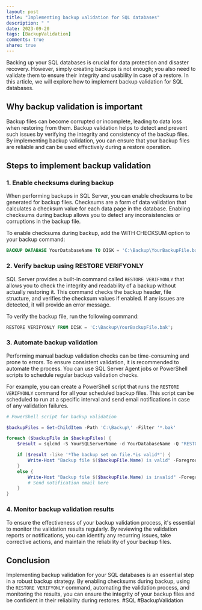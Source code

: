 ```yaml
---
layout: post
title: "Implementing backup validation for SQL databases"
description: " "
date: 2023-09-20
tags: [BackupValidation]
comments: true
share: true
---
```


Backing up your SQL databases is crucial for data protection and disaster recovery. However, simply creating backups is not enough; you also need to validate them to ensure their integrity and usability in case of a restore. In this article, we will explore how to implement backup validation for SQL databases. 

## Why backup validation is important

Backup files can become corrupted or incomplete, leading to data loss when restoring from them. Backup validation helps to detect and prevent such issues by verifying the integrity and consistency of the backup files. By implementing backup validation, you can ensure that your backup files are reliable and can be used effectively during a restore operation.

## Steps to implement backup validation

### 1. Enable checksums during backup

When performing backups in SQL Server, you can enable checksums to be generated for backup files. Checksums are a form of data validation that calculates a checksum value for each data page in the database. Enabling checksums during backup allows you to detect any inconsistencies or corruptions in the backup file.

To enable checksums during backup, add the WITH CHECKSUM option to your backup command:
```sql
BACKUP DATABASE YourDatabaseName TO DISK = 'C:\Backup\YourBackupFile.bak' WITH CHECKSUM;
```

### 2. Verify backup using RESTORE VERIFYONLY

SQL Server provides a built-in command called `RESTORE VERIFYONLY` that allows you to check the integrity and readability of a backup without actually restoring it. This command checks the backup header, file structure, and verifies the checksum values if enabled. If any issues are detected, it will provide an error message.

To verify the backup file, run the following command:
```sql
RESTORE VERIFYONLY FROM DISK = 'C:\Backup\YourBackupFile.bak';
```

### 3. Automate backup validation

Performing manual backup validation checks can be time-consuming and prone to errors. To ensure consistent validation, it is recommended to automate the process. You can use SQL Server Agent jobs or PowerShell scripts to schedule regular backup validation checks.

For example, you can create a PowerShell script that runs the `RESTORE VERIFYONLY` command for all your scheduled backup files. This script can be scheduled to run at a specific interval and send email notifications in case of any validation failures.

```powershell
# PowerShell script for backup validation

$backupFiles = Get-ChildItem -Path 'C:\Backup\' -Filter '*.bak'

foreach ($backupFile in $backupFiles) {
    $result = sqlcmd -S YourSQLServerName -d YourDatabaseName -Q "RESTORE VERIFYONLY FROM DISK = '$($backupFile.FullName)'"

    if ($result -like '*The backup set on file.*is valid*') {
        Write-Host "Backup file $($backupFile.Name) is valid" -ForegroundColor Green
    }
    else {
        Write-Host "Backup file $($backupFile.Name) is invalid" -ForegroundColor Red
        # Send notification email here
    }
}
```

### 4. Monitor backup validation results

To ensure the effectiveness of your backup validation process, it's essential to monitor the validation results regularly. By reviewing the validation reports or notifications, you can identify any recurring issues, take corrective actions, and maintain the reliability of your backup files.

## Conclusion

Implementing backup validation for your SQL databases is an essential step in a robust backup strategy. By enabling checksums during backup, using the `RESTORE VERIFYONLY` command, automating the validation process, and monitoring the results, you can ensure the integrity of your backup files and be confident in their reliability during restores. #SQL #BackupValidation